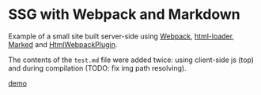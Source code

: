 # SSG with Webpack and Markdown

Example of a small site built server-side using [Webpack](https://webpack.js.org/), [html-loader](https://github.com/webpack-contrib/html-loader), [Marked](https://marked.js.org/) and [HtmlWebpackPlugin](https://webpack.js.org/plugins/html-webpack-plugin/).

The contents of the `test.md` file were added twice: using client-side js (top) and during compilation (TODO: fix img path resolving).


[demo](https://massimo-cassandro.github.io/area-test/2025-04-webpack-markdown-ssg/index.html)
